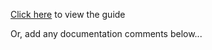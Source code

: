 [Click here](http://www.zipscript.org/layout/frameset.html?http://www.zipscript.org/docs/current/bk02.html) to view the guide

Or, add any documentation comments below...